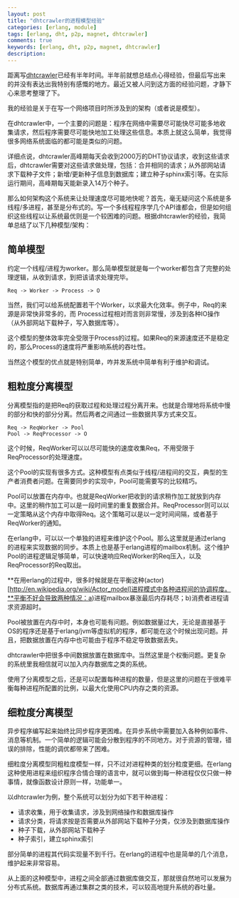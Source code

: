 ```yaml
---
layout: post
title: "dhtcrawler的进程模型经验"
categories: [erlang, module]
tags: [erlang, dht, p2p, magnet, dhtcrawler]
comments: true
keywords: [erlang, dht, p2p, magnet, dhtcrawler]
description: 
---
```


距离写[dhtcrawler](http://codemacro.com/2013/07/02/dhtcrawler2/)已经有半年时间。半年前就想总结点心得经验，但最后写出来的并没有表达出我特别有感慨的地方。最近又被人问到这方面的经验问题，才静下心来思考整理了下。

我的经验是关于在写一个网络项目时所涉及到的架构（或者说是模型）。

在dhtcrawler中，一个主要的问题是：程序在网络中需要尽可能快尽可能多地收集请求，然后程序需要尽可能快地加工处理这些信息。本质上就这么简单，我觉得很多网络系统面临的都可能是类似的问题。

详细点说，dhtcrawler高峰期每天会收到2000万的DHT协议请求，收到这些请求后，dhtcrawler需要对这些请求做处理，包括：合并相同的请求；从外部网站请求下载种子文件；新增/更新种子信息到数据库；建立种子sphinx索引等。在实际运行期间，高峰期每天能新录入14万个种子。

那么如何架构这个系统来让处理速度尽可能地快呢？首先，毫无疑问这个系统是多线程/多进程，甚至是分布式的。写一个多线程程序学几个API谁都会，但是如何组织这些线程以让系统最优则是一个较困难的问题。根据dhtcrawler的经验，我简单总结了以下几种模型/架构：
<!-- more -->
## 简单模型

约定一个线程/进程为worker。那么简单模型就是每一个worker都包含了完整的处理逻辑，从收到请求，到把该请求处理完毕。

    Req -> Worker -> Process -> O

当然，我们可以给系统配置若干个Worker，以求最大化效率。例子中，Req的来源是非常快非常多的，而 Process过程相对而言则非常慢，涉及到各种IO操作（从外部网站下载种子，写入数据库等）。

这个模型的整体效率完全受限于Process的过程。如果Req的来源速度还不是稳定的，那么Process的速度将严重影响系统的吞吐性。

当然这个模型的优点就是特别简单，咋并发系统中简单有利于维护和调试。

## 粗粒度分离模型

分离模型指的是把Req的获取过程和处理过程分离开来。也就是合理地将系统中慢的部分和快的部分分离。然后两者之间通过一些数据共享方式来交互。

    Req -> ReqWorker -> Pool
    Pool -> ReqProcessor -> O

这个时候，ReqWorker可以以尽可能快的速度收集Req，不用受限于ReqProcessor的处理速度。

这个Pool的实现有很多方式。这种模型有点类似于线程/进程间的交互，典型的生产者消费者问题。在需要同步的实现中，Pool可能需要写的比较精巧。

Pool可以放置在内存中。也就是ReqWorker把收到的请求稍作加工就放到内存中。这里的稍作加工可以是一段时间里的重复数据合并。ReqProcessor则可以以一定策略从这个内存中取得Req。这个策略可以是以一定时间间隔，或者基于ReqWorker的通知。

在erlang中，可以以一个单独的进程来维护这个Pool。那么这里就是通过erlang的进程来实现数据的同步。本质上也是基于erlang进程的mailbox机制。这个维护Pool的进程逻辑足够简单，可以快速响应ReqWorker的Req压入，以及ReqProcessor的Req取出。

**在用erlang的过程中，很多时候就是在平衡这种(actor)[http://en.wikipedia.org/wiki/Actor_model]进程模式中各种进程间的协调程度。**平衡不好会导致两种情况：a)进程mailbox暴涨最后内存耗尽；b)消费者进程请求资源超时。

Pool被放置在内存中时，本身也可能有问题。例如数据量过大，无论是直接基于OS的程序还是基于erlang/jvm等虚拟机的程序，都可能在这个时候出现问题。并且，把数据放置在内存中也可能由于程序不稳定导致数据丢失。

dhtcrawler中把很多中间数据放置在数据库中。当然这里是个权衡问题。更复杂的系统里我相信就可以加入内存数据库之类的系统。

使用了分离模型之后，还是可以配置每种进程的数量，但是这里的问题在于很难平衡每种进程所配置的比例，以最大化使用CPU内存之类的资源。

## 细粒度分离模型

异步程序编写起来始终比同步程序更困难。在异步系统中需要加入各种例如事件、消息等机制。一个简单的逻辑可能会分散到程序的不同地方。对于资源的管理，错误的排除，性能的调优都带来了困难。

细粒度分离模型同粗粒度模型一样，只不过对进程种类的划分粒度更细。在erlang这种使用进程来组织程序合情合理的语言中，就可以做到每一种进程仅仅只做一种事情，就像函数设计原则一样，功能单一。

以dhtcrawler为例，整个系统可以划分为如下若干种进程：

* 请求收集，用于收集请求，涉及到网络操作和数据库操作
* 请求分类，将请求按是否需要从外部网站下载种子分类，仅涉及到数据库操作
* 种子下载，从外部网站下载种子
* 种子索引，建立sphinx索引

部分简单的进程其代码实现量不到千行。在erlang的进程中也是简单的几个消息，维护起来非常容易。

从上面的这种模型中，进程之间全部通过数据库做交互，那就很自然地可以发展为分布式系统。数据库再通过集群之类的技术，可以较高地提升系统的吞吐量。


